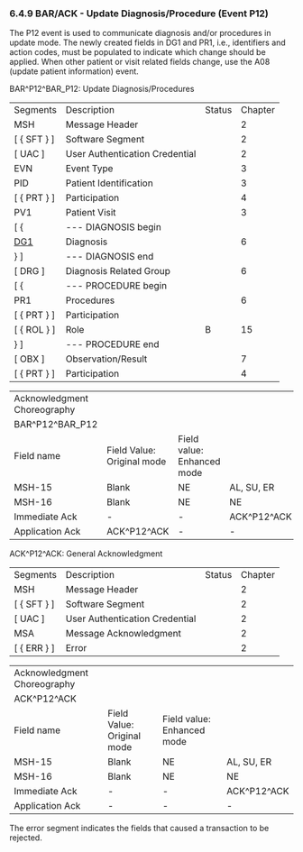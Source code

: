 ### 6.4.9 BAR/ACK - Update Diagnosis/Procedure (Event P12)

The P12 event is used to communicate diagnosis and/or procedures in update mode. The newly created fields in DG1 and PR1, i.e., identifiers and action codes, must be populated to indicate which change should be applied. When other patient or visit related fields change, use the A08 (update patient information) event.

BAR^P12^BAR_P12: Update Diagnosis/Procedures

|     |     |     |     |
| --- | --- | --- | --- |
| Segments | Description | Status | Chapter |
| MSH | Message Header |  | 2 |
| [ \{ SFT } ] | Software Segment |  | 2 |
| [ UAC ] | User Authentication Credential |  | 2 |
| EVN | Event Type |  | 3 |
| PID | Patient Identification |  | 3 |
| [ \{ PRT } ] | Participation |  | 4 |
| PV1 | Patient Visit |  | 3 |
| [ \{ | --- DIAGNOSIS begin |  |  |
| [DG1](#DG1) | Diagnosis |  | 6 |
| } ] | --- DIAGNOSIS end |  |  |
| [ DRG ] | Diagnosis Related Group |  | 6 |
| [ \{ | --- PROCEDURE begin |  |  |
| PR1 | Procedures |  | 6 |
| [ \{ PRT } ] | Participation |  |  |
| [ \{ ROL } ] | Role | B | 15 |
| } ] | --- PROCEDURE end |  |  |
| [ OBX ] | Observation/Result |  | 7 |
| [ \{ PRT } ] | Participation |  | 4 |

|     |     |     |     |     |     |
| --- | --- | --- | --- | --- | --- |
| Acknowledgment Choreography |  |  |  |  |  |
| BAR^P12^BAR_P12 |  |  |  |  |  |
| Field name | Field Value: Original mode | Field value: Enhanced mode |  |  |  |
| MSH-15 | Blank | NE | AL, SU, ER | NE | AL, SU, ER |
| MSH-16 | Blank | NE | NE | AL, SU, ER | AL, SU, ER |
| Immediate Ack | - | - | ACK^P12^ACK | - | ACK^P12^ACK |
| Application Ack | ACK^P12^ACK | - | - | ACK^P12^ACK | ACK^P12^ACK |

ACK^P12^ACK: General Acknowledgment

|     |     |     |     |
| --- | --- | --- | --- |
| Segments | Description | Status | Chapter |
| MSH | Message Header |  | 2 |
| [ \{ SFT } ] | Software Segment |  | 2 |
| [ UAC ] | User Authentication Credential |  | 2 |
| MSA | Message Acknowledgment |  | 2 |
| [ \{ ERR } ] | Error |  | 2 |

|     |     |     |     |
| --- | --- | --- | --- |
| Acknowledgment Choreography |  |  |  |
| ACK^P12^ACK |  |  |  |
| Field name | Field Value: Original mode | Field value: Enhanced mode |  |
| MSH-15 | Blank | NE | AL, SU, ER |
| MSH-16 | Blank | NE | NE |
| Immediate Ack | - | - | ACK^P12^ACK |
| Application Ack | - | - | - |

The error segment indicates the fields that caused a transaction to be rejected.

